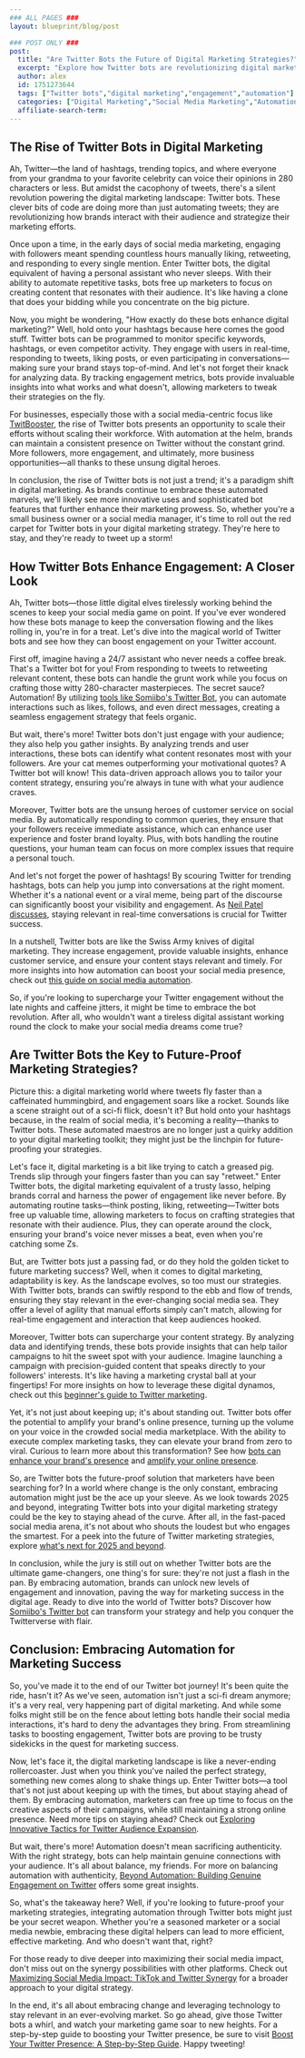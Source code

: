 ```yaml
---
### ALL PAGES ###
layout: blueprint/blog/post

### POST ONLY ###
post:
  title: "Are Twitter Bots the Future of Digital Marketing Strategies?"
  excerpt: "Explore how Twitter bots are revolutionizing digital marketing strategies and discover their potential in boosting engagement and future-proofing your marketing efforts."
  author: alex
  id: 1751273644
  tags: ["Twitter bots","digital marketing","engagement","automation"]
  categories: ["Digital Marketing","Social Media Marketing","Automation"]
  affiliate-search-term: 
---
```


## The Rise of Twitter Bots in Digital Marketing

Ah, Twitter—the land of hashtags, trending topics, and where everyone from your grandma to your favorite celebrity can voice their opinions in 280 characters or less. But amidst the cacophony of tweets, there's a silent revolution powering the digital marketing landscape: Twitter bots. These clever bits of code are doing more than just automating tweets; they are revolutionizing how brands interact with their audience and strategize their marketing efforts.

Once upon a time, in the early days of social media marketing, engaging with followers meant spending countless hours manually liking, retweeting, and responding to every single mention. Enter Twitter bots, the digital equivalent of having a personal assistant who never sleeps. With their ability to automate repetitive tasks, bots free up marketers to focus on creating content that resonates with their audience. It's like having a clone that does your bidding while you concentrate on the big picture.

Now, you might be wondering, "How exactly do these bots enhance digital marketing?" Well, hold onto your hashtags because here comes the good stuff. Twitter bots can be programmed to monitor specific keywords, hashtags, or even competitor activity. They engage with users in real-time, responding to tweets, liking posts, or even participating in conversations—making sure your brand stays top-of-mind. And let's not forget their knack for analyzing data. By tracking engagement metrics, bots provide invaluable insights into what works and what doesn't, allowing marketers to tweak their strategies on the fly.

For businesses, especially those with a social media-centric focus like [TwitBooster](https://twitbooster.com), the rise of Twitter bots presents an opportunity to scale their efforts without scaling their workforce. With automation at the helm, brands can maintain a consistent presence on Twitter without the constant grind. More followers, more engagement, and ultimately, more business opportunities—all thanks to these unsung digital heroes.

In conclusion, the rise of Twitter bots is not just a trend; it's a paradigm shift in digital marketing. As brands continue to embrace these automated marvels, we'll likely see more innovative uses and sophisticated bot features that further enhance their marketing prowess. So, whether you're a small business owner or a social media manager, it's time to roll out the red carpet for Twitter bots in your digital marketing strategy. They're here to stay, and they're ready to tweet up a storm!

## How Twitter Bots Enhance Engagement: A Closer Look

Ah, Twitter bots—those little digital elves tirelessly working behind the scenes to keep your social media game on point. If you've ever wondered how these bots manage to keep the conversation flowing and the likes rolling in, you're in for a treat. Let's dive into the magical world of Twitter bots and see how they can boost engagement on your Twitter account.

First off, imagine having a 24/7 assistant who never needs a coffee break. That's a Twitter bot for you! From responding to tweets to retweeting relevant content, these bots can handle the grunt work while you focus on crafting those witty 280-character masterpieces. The secret sauce? Automation! By utilizing [tools like Somiibo's Twitter Bot](https://somiibo.com/platforms/twitter-bot), you can automate interactions such as likes, follows, and even direct messages, creating a seamless engagement strategy that feels organic.



But wait, there's more! Twitter bots don't just engage with your audience; they also help you gather insights. By analyzing trends and user interactions, these bots can identify what content resonates most with your followers. Are your cat memes outperforming your motivational quotes? A Twitter bot will know! This data-driven approach allows you to tailor your content strategy, ensuring you're always in tune with what your audience craves.

Moreover, Twitter bots are the unsung heroes of customer service on social media. By automatically responding to common queries, they ensure that your followers receive immediate assistance, which can enhance user experience and foster brand loyalty. Plus, with bots handling the routine questions, your human team can focus on more complex issues that require a personal touch.

And let's not forget the power of hashtags! By scouring Twitter for trending hashtags, bots can help you jump into conversations at the right moment. Whether it's a national event or a viral meme, being part of the discourse can significantly boost your visibility and engagement. As [Neil Patel discusses](https://neilpatel.com/blog/twitter-marketing/), staying relevant in real-time conversations is crucial for Twitter success.

In a nutshell, Twitter bots are like the Swiss Army knives of digital marketing. They increase engagement, provide valuable insights, enhance customer service, and ensure your content stays relevant and timely. For more insights into how automation can boost your social media presence, check out [this guide on social media automation](https://blog.hootsuite.com/social-media-automation/).

So, if you're looking to supercharge your Twitter engagement without the late nights and caffeine jitters, it might be time to embrace the bot revolution. After all, who wouldn't want a tireless digital assistant working round the clock to make your social media dreams come true?

## Are Twitter Bots the Key to Future-Proof Marketing Strategies?

Picture this: a digital marketing world where tweets fly faster than a caffeinated hummingbird, and engagement soars like a rocket. Sounds like a scene straight out of a sci-fi flick, doesn't it? But hold onto your hashtags because, in the realm of social media, it's becoming a reality—thanks to Twitter bots. These automated maestros are no longer just a quirky addition to your digital marketing toolkit; they might just be the linchpin for future-proofing your strategies.

Let's face it, digital marketing is a bit like trying to catch a greased pig. Trends slip through your fingers faster than you can say "retweet." Enter Twitter bots, the digital marketing equivalent of a trusty lasso, helping brands corral and harness the power of engagement like never before. By automating routine tasks—think posting, liking, retweeting—Twitter bots free up valuable time, allowing marketers to focus on crafting strategies that resonate with their audience. Plus, they can operate around the clock, ensuring your brand's voice never misses a beat, even when you're catching some Zs.

But, are Twitter bots just a passing fad, or do they hold the golden ticket to future marketing success? Well, when it comes to digital marketing, adaptability is key. As the landscape evolves, so too must our strategies. With Twitter bots, brands can swiftly respond to the ebb and flow of trends, ensuring they stay relevant in the ever-changing social media sea. They offer a level of agility that manual efforts simply can't match, allowing for real-time engagement and interaction that keep audiences hooked.

Moreover, Twitter bots can supercharge your content strategy. By analyzing data and identifying trends, these bots provide insights that can help tailor campaigns to hit the sweet spot with your audience. Imagine launching a campaign with precision-guided content that speaks directly to your followers' interests. It's like having a marketing crystal ball at your fingertips! For more insights on how to leverage these digital dynamos, check out this [beginner's guide to Twitter marketing](https://twitbooster.com/blog/maximizing-your-social-media-impact-a-beginner-s-guide-to-twitter).



Yet, it's not just about keeping up; it's about standing out. Twitter bots offer the potential to amplify your brand's online presence, turning up the volume on your voice in the crowded social media marketplace. With the ability to execute complex marketing tasks, they can elevate your brand from zero to viral. Curious to learn more about this transformation? See how [bots can enhance your brand's presence](https://twitbooster.com/blog/from-zero-to-viral-using-twitter-bots-to-amplify-your-online-presence) and [amplify your online presence](https://twitbooster.com/blog/can-twitter-bots-enhance-your-brand-s-online-presence).

So, are Twitter bots the future-proof solution that marketers have been searching for? In a world where change is the only constant, embracing automation might just be the ace up your sleeve. As we look towards 2025 and beyond, integrating Twitter bots into your digital marketing strategy could be the key to staying ahead of the curve. After all, in the fast-paced social media arena, it's not about who shouts the loudest but who engages the smartest. For a peek into the future of Twitter marketing strategies, explore [what's next for 2025 and beyond](https://twitbooster.com/blog/twitter-marketing-strategies-for-2025-and-beyond).

In conclusion, while the jury is still out on whether Twitter bots are the ultimate game-changers, one thing's for sure: they're not just a flash in the pan. By embracing automation, brands can unlock new levels of engagement and innovation, paving the way for marketing success in the digital age. Ready to dive into the world of Twitter bots? Discover how [Somiibo's Twitter bot](https://twitbooster.com/blog/can-somiibo-s-twitter-bot-transform-your-social-media-strategy) can transform your strategy and help you conquer the Twitterverse with flair.

## Conclusion: Embracing Automation for Marketing Success

So, you've made it to the end of our Twitter bot journey! It's been quite the ride, hasn't it? As we've seen, automation isn't just a sci-fi dream anymore; it's a very real, very happening part of digital marketing. And while some folks might still be on the fence about letting bots handle their social media interactions, it's hard to deny the advantages they bring. From streamlining tasks to boosting engagement, Twitter bots are proving to be trusty sidekicks in the quest for marketing success.

Now, let's face it, the digital marketing landscape is like a never-ending rollercoaster. Just when you think you've nailed the perfect strategy, something new comes along to shake things up. Enter Twitter bots—a tool that's not just about keeping up with the times, but about staying ahead of them. By embracing automation, marketers can free up time to focus on the creative aspects of their campaigns, while still maintaining a strong online presence. Need more tips on staying ahead? Check out [Exploring Innovative Tactics for Twitter Audience Expansion](https://twitbooster.com/blog/exploring-innovative-tactics-for-twitter-audience-expansion).

But wait, there's more! Automation doesn't mean sacrificing authenticity. With the right strategy, bots can help maintain genuine connections with your audience. It's all about balance, my friends. For more on balancing automation with authenticity, [Beyond Automation: Building Genuine Engagement on Twitter](https://twitbooster.com/blog/beyond-automation-building-genuine-engagement-on-twitter) offers some great insights.

So, what's the takeaway here? Well, if you're looking to future-proof your marketing strategies, integrating automation through Twitter bots might just be your secret weapon. Whether you're a seasoned marketer or a social media newbie, embracing these digital helpers can lead to more efficient, effective marketing. And who doesn't want that, right?

For those ready to dive deeper into maximizing their social media impact, don't miss out on the synergy possibilities with other platforms. Check out [Maximizing Social Media Impact: TikTok and Twitter Synergy](https://twitbooster.com/blog/maximizing-social-media-impact-tiktok-and-twitter-synergy) for a broader approach to your digital strategy.



In the end, it's all about embracing change and leveraging technology to stay relevant in an ever-evolving market. So go ahead, give those Twitter bots a whirl, and watch your marketing game soar to new heights. For a step-by-step guide to boosting your Twitter presence, be sure to visit [Boost Your Twitter Presence: A Step-by-Step Guide](https://twitbooster.com/blog/boost-your-twitter-presence-a-step-by-step-guide). Happy tweeting!
